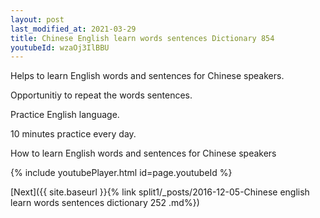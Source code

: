 ```yaml
---
layout: post
last_modified_at: 2021-03-29
title: Chinese English learn words sentences Dictionary 854 
youtubeId: wzaOj3IlBBU
---
```

 
 
Helps to learn English words and sentences for Chinese speakers.

Opportunitiy to repeat the words sentences. 

Practice English language. 
 
10 minutes practice every day. 
 
How to learn English words and sentences for Chinese speakers 
 
{% include youtubePlayer.html id=page.youtubeId %}
 
 
[Next]({{ site.baseurl }}{% link  split1/_posts/2016-12-05-Chinese english learn words sentences dictionary 252 .md%})
 
